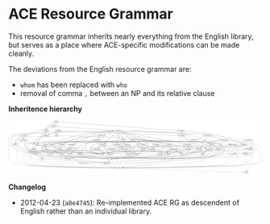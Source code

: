 ACE Resource Grammar
====================

This resource grammar inherits nearly everything from the English library, 
but serves as a place where ACE-specific modifications can be made cleanly.

The deviations from the English resource grammar are:

- `whom` has been replaced with `who`
- removal of comma `,` between an NP and its relative clause

**Inheritence hierarchy**

![ACE RG dependancy graph](https://github.com/Attempto/ACE-in-GF/raw/master/lib/src/ace/dg.png)

**Changelog**

- 2012-04-23 (`a8e4745`): Re-implemented ACE RG as descendent of English rather
than an individual library.

